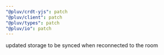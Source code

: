 ```yaml
---
"@pluv/crdt-yjs": patch
"@pluv/client": patch
"@pluv/types": patch
"@pluv/io": patch
---
```


updated storage to be synced when reconnected to the room
